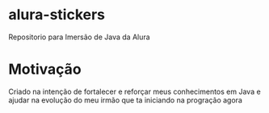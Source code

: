 # alura-stickers
 Repositorio para Imersão de Java da Alura
# Motivação
 Criado na intenção de fortalecer e reforçar meus conhecimentos em Java e ajudar na evolução do meu irmão que ta iniciando na progração agora
